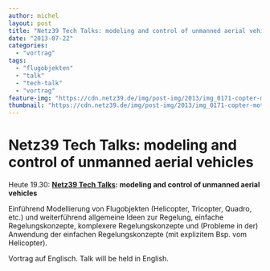 ```yaml
---
author: michel
layout: post
title: "Netz39 Tech Talks: modeling and control of unmanned aerial vehicles"
date: "2013-07-22"
categories: 
  - "vortrag"
tags: 
  - "flugobjekten"
  - "talk"
  - "tech-talk"
  - "vortrag"
feature-img: "https://cdn.netz39.de/img/post-img/2013/img_0171-copter-motoren-1024x682.jpg"
thumbnail: "https://cdn.netz39.de/img/post-img/2013/img_0171-copter-motoren-1024x682.jpg"
---
```


# Netz39 Tech Talks: modeling and control of unmanned aerial vehicles

Heute 19.30: **[Netz39 Tech Talks](http://www.netz39.de/vortrage/): modeling and control of unmanned aerial vehicles**

Einführend Modellierung von Flugobjekten (Helicopter, Tricopter, Quadro, etc.) und weiterführend allgemeine Ideen zur Regelung, einfache Regelungskonzepte, komplexere Regelungskonzepte und (Probleme in der) Anwendung der einfachen Regelungskonzepte (mit explizitem Bsp. vom Helicopter).

Vortrag auf Englisch. Talk will be held in English.
